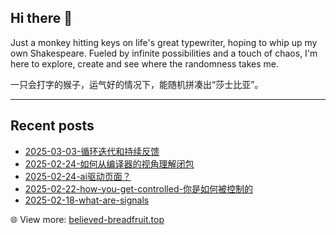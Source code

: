 ## Hi there 👋

Just a monkey hitting keys on life's great typewriter, hoping to whip up my own Shakespeare. Fueled by infinite possibilities and a touch of chaos, I'm here to explore, create and see where the randomness takes me.

一只会打字的猴子，运气好的情况下，能随机拼凑出“莎士比亚”。

<!--
**janice143/janice143** is a ✨ _special_ ✨ repository because its `README.md` (this file) appears on your GitHub profile.

Here are some ideas to get you started:

- 🔭 I’m currently working on ...
- 🌱 I’m currently learning ...
- 👯 I’m looking to collaborate on ...
- 🤔 I’m looking for help with ...
- 💬 Ask me about ...
- 📫 How to reach me: ...
- 😄 Pronouns: ...
- ⚡ Fun fact: ...
-->

---

## Recent posts
<!-- LATEST_BLOG_POSTS__START -->

- [2025-03-03-循环迭代和持续反馈](https://www.believed-breadfruit.top/2025/03/03/2025-03-03-循环迭代和持续反馈/)
- [2025-02-24-如何从编译器的视角理解闭包](https://www.believed-breadfruit.top/2025/02/24/2025-02-24-如何从编译器的视角理解闭包/)
- [2025-02-24-ai驱动页面？](https://www.believed-breadfruit.top/2025/02/24/2025-02-24-ai驱动页面？/)
- [2025-02-22-how-you-get-controlled-你是如何被控制的](https://www.believed-breadfruit.top/2025/02/22/2025-02-22-how-you-get-controlled-你是如何被控制的/)
- [2025-02-18-what-are-signals](https://www.believed-breadfruit.top/2025/02/18/2025-02-18-what-are-signals/)
<!-- LATEST_BLOG_POSTS__END -->
<!-- LATEST_BLOG_POSTS__END -->
<!-- LATEST_BLOG_POSTS__END -->
<!-- LATEST_BLOG_POSTS__END -->
<!-- LATEST_BLOG_POSTS__END -->
<!-- LATEST_BLOG_POSTS__END -->
<!-- LATEST_BLOG_POSTS__END -->
<!-- LATEST_BLOG_POSTS__END -->
<!-- LATEST_BLOG_POSTS__END -->
<!-- LATEST_BLOG_POSTS__END -->
<!-- LATEST_BLOG_POSTS__END -->
<!-- LATEST_BLOG_POSTS__END -->
<!-- LATEST_BLOG_POSTS__END -->
<!-- LATEST_BLOG_POSTS__END -->
<!-- LATEST_BLOG_POSTS__END -->
<!-- LATEST_BLOG_POSTS__END -->
<!-- LATEST_BLOG_POSTS__END -->
<!-- LATEST_BLOG_POSTS__END -->
<!-- LATEST_BLOG_POSTS__END -->
:globe_with_meridians: View more: [believed-breadfruit.top](https://www.believed-breadfruit.top/archives/)
